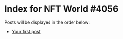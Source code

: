# Index for NFT World #4056
Posts will be displayed in the order below:

- [Your first post](./001-first.md)

